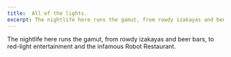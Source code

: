 ```yaml
---
title:  All of the lights.
excerpt: The nightlife here runs the gamut, from rowdy izakayas and beer bars, to red-light entertainment and the infamous Robot Restaurant.
---
```

The nightlife here runs the gamut, from rowdy izakayas and beer bars, to red-light entertainment and the infamous Robot Restaurant.
